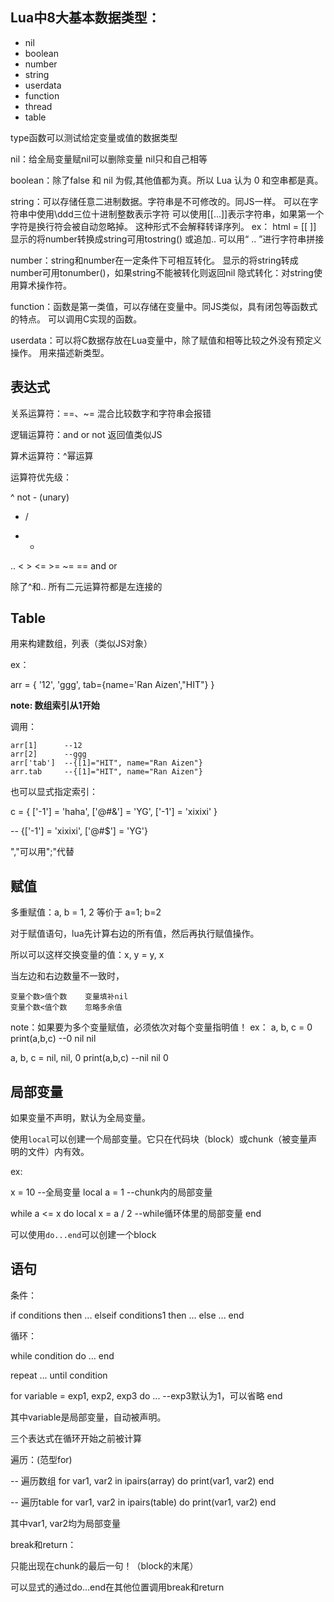 

## Lua中8大基本数据类型：

+ nil
+ boolean
+ number
+ string
+ userdata
+ function
+ thread
+ table

type函数可以测试给定变量或值的数据类型

nil：给全局变量赋nil可以删除变量
nil只和自己相等

boolean：除了false 和 nil 为假,其他值都为真。所以 Lua 认为 0 和空串都是真。

string：可以存储任意二进制数据。字符串是不可修改的。同JS一样。
	可以在字符串中使用\ddd三位十进制整数表示字符
	可以使用[[...]]表示字符串，如果第一个字符是换行符会被自动忽略掉。
	这种形式不会解释转译序列。
	ex：
	html = [[
		<head>
		</head>
		<body>
		</body>
	]]
	显示的将number转换成string可用tostring()
	或追加..
	可以用“ .. ”进行字符串拼接

number：string和number在一定条件下可相互转化。
	显示的将string转成number可用tonumber()，如果string不能被转化则返回nil
	隐式转化：对string使用算术操作符。

function：函数是第一类值，可以存储在变量中。同JS类似，具有闭包等函数式的特点。
	可以调用C实现的函数。

userdata：可以将C数据存放在Lua变量中，除了赋值和相等比较之外没有预定义操作。
	用来描述新类型。


## 表达式

关系运算符：==、~=
混合比较数字和字符串会报错

逻辑运算符：and or not
返回值类似JS

算术运算符：^幂运算

运算符优先级：

^
not - (unary)
* /
+ -
..
< > <= >= ~= ==
and or

除了^和.. 所有二元运算符都是左连接的

## Table

用来构建数组，列表（类似JS对象）

ex：

arr = {
  '12',
  'ggg',
  tab={name='Ran Aizen',"HIT"}
}

**note: 数组索引从1开始**

调用：

	arr[1]      --12
	arr[2]      --ggg
	arr['tab']  --{[1]="HIT", name="Ran Aizen"}
	arr.tab     --{[1]="HIT", name="Ran Aizen"}

也可以显式指定索引：

c = {
 ['-1'] = 'haha',
 ['@#&'] = 'YG',
 ['-1'] = 'xixixi'
}

-- {['-1'] = 'xixixi', ['@#$'] = 'YG'}


","可以用";"代替


## 赋值

多重赋值：a, b = 1, 2  等价于 a=1; b=2

对于赋值语句，lua先计算右边的所有值，然后再执行赋值操作。

所以可以这样交换变量的值：x, y = y, x

当左边和右边数量不一致时，

	变量个数>值个数	变量填补nil
	变量个数<值个数	忽略多余值

note：如果要为多个变量赋值，必须依次对每个变量指明值！
ex：
a, b, c = 0  
print(a,b,c)	--0	nil	nil

a, b, c = nil, nil, 0
print(a,b,c)	--nil	nil	0


## 局部变量

如果变量不声明，默认为全局变量。

使用`local`可以创建一个局部变量。它只在代码块（block）或chunk（被变量声明的文件）内有效。

ex:

x = 10	--全局变量
local a = 1	--chunk内的局部变量

while a <= x do
  local x = a / 2	--while循环体里的局部变量
end	

可以使用`do...end`可以创建一个block

## 语句

条件：

if conditions then
  ...
elseif conditions1 then
  ...
else
  ...
end

循环：

while condition do
   ...
end

repeat
   ...
until condition

for variable = exp1, exp2, exp3 do
   ...	--exp3默认为1，可以省略
end

其中variable是局部变量，自动被声明。

三个表达式在循环开始之前被计算

遍历：(范型for)

-- 遍历数组
for var1, var2 in ipairs(array) do
   print(var1, var2)
end

-- 遍历table
for var1, var2 in ipairs(table) do
   print(var1, var2)
end

其中var1, var2均为局部变量

break和return：

只能出现在chunk的最后一句！（block的末尾）

可以显式的通过do...end在其他位置调用break和return